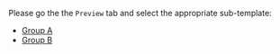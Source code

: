 Please go the the `Preview` tab and select the appropriate sub-template:

* [Group A](?expand=1&template=specific/template_a.md)
* [Group B](?expand=1&template=specific/template_b.md)
